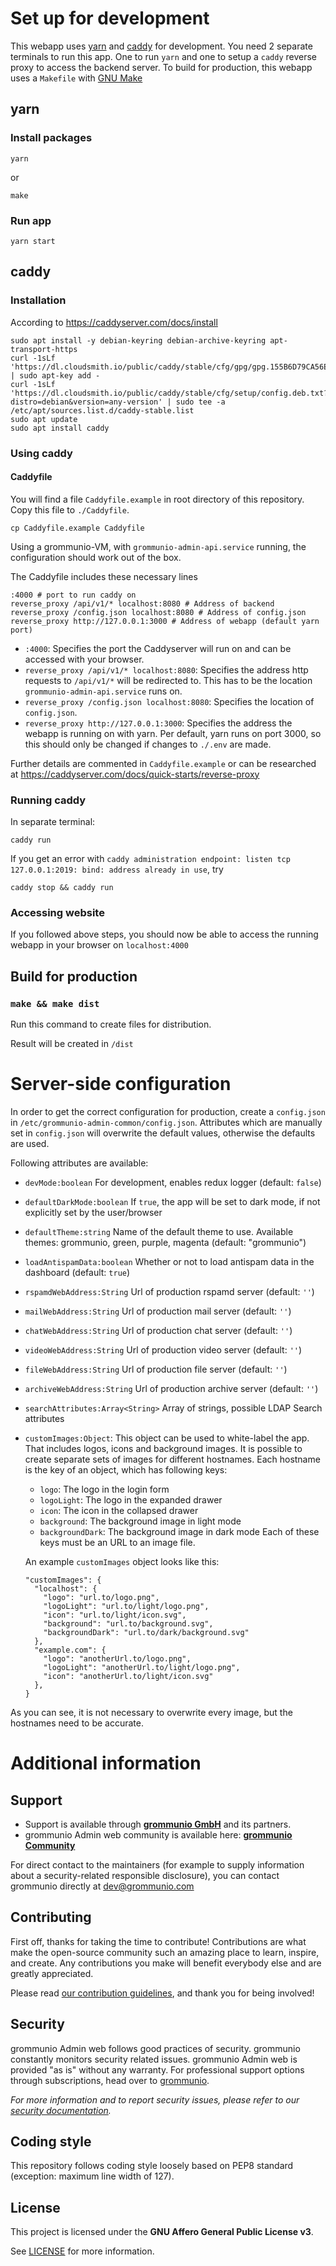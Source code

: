 # Set up for development
 
This webapp uses [yarn](https://yarnpkg.com/) and [caddy](https://caddyserver.com/) for development.
You need 2 separate terminals to run this app. One to run `yarn` and one to setup a `caddy` reverse proxy to access the backend server.
To build for production, this webapp uses a `Makefile` with [GNU Make](https://www.gnu.org/software/make/)

## yarn

### Install packages
```
yarn
```
or
```
make
```

### Run app
```
yarn start
```

## caddy

### Installation
According to https://caddyserver.com/docs/install
```
sudo apt install -y debian-keyring debian-archive-keyring apt-transport-https
curl -1sLf 'https://dl.cloudsmith.io/public/caddy/stable/cfg/gpg/gpg.155B6D79CA56EA34.key' | sudo apt-key add -
curl -1sLf 'https://dl.cloudsmith.io/public/caddy/stable/cfg/setup/config.deb.txt?distro=debian&version=any-version' | sudo tee -a /etc/apt/sources.list.d/caddy-stable.list
sudo apt update
sudo apt install caddy
```
### Using caddy

#### Caddyfile

You will find a file `Caddyfile.example` in root directory of this repository.
Copy this file to `./Caddyfile`.

```
cp Caddyfile.example Caddyfile
```

Using a grommunio-VM, with `grommunio-admin-api.service` running, the configuration should work out of the box.

The Caddyfile includes these necessary lines
```
:4000 # port to run caddy on
reverse_proxy /api/v1/* localhost:8080 # Address of backend
reverse_proxy /config.json localhost:8080 # Address of config.json
reverse_proxy http://127.0.0.1:3000 # Address of webapp (default yarn port)
```
* `:4000`: Specifies the port the Caddyserver will run on and can be accessed with your browser.
* `reverse_proxy /api/v1/* localhost:8080`: Specifies the address http requests to `/api/v1/*` will be redirected to. This has to be the location `grommunio-admin-api.service` runs on.
* `reverse_proxy /config.json localhost:8080`: Specifies the location of `config.json`.
* `reverse_proxy http://127.0.0.1:3000`: Specifies the address the webapp is running on with yarn. Per default, yarn runs on port 3000, so this should only be changed if changes to `./.env` are made.

Further details are commented in `Caddyfile.example` or can be researched at https://caddyserver.com/docs/quick-starts/reverse-proxy

### Running caddy
In separate terminal:

```
caddy run
```

If you get an error with `caddy administration endpoint: listen tcp 127.0.0.1:2019: bind: address already in use`, try
```
caddy stop && caddy run
```

### Accessing website

If you followed above steps, you should now be able to access the running webapp in your browser on `localhost:4000`

## Build for production

### `make && make dist`

Run this command to create files for distribution.

Result will be created in `/dist`



# Server-side configuration

In order to get the correct configuration for production, create a `config.json` in
`/etc/grommunio-admin-common/config.json`.
Attributes which are manually set in `config.json` will overwrite the default values,
otherwise the defaults are used.

Following attributes are available:

* `devMode:boolean` For development, enables redux logger (default: `false`)

* `defaultDarkMode:boolean` If `true`, the app will be set to dark mode, if not explicitly set by the user/browser

* `defaultTheme:string` Name of the default theme to use. Available themes: grommunio, green, purple, magenta (default: "grommunio")

* `loadAntispamData:boolean` Whether or not to load antispam data in the dashboard (default: `true`)

* `rspamdWebAddress:String` Url of production rspamd server (default: `''`)

* `mailWebAddress:String` Url of production mail server (default: `''`)

* `chatWebAddress:String` Url of production chat server (default: `''`)

* `videoWebAddress:String` Url of production video server (default: `''`)

* `fileWebAddress:String` Url of production file server (default: `''`)

* `archiveWebAddress:String` Url of production archive server (default: `''`)

* `searchAttributes:Array<String>` Array of strings, possible LDAP Search attributes

* `customImages:Object`: This object can be used to white-label the app. That includes logos, icons and background images.
It is possible to create separate sets of images for different hostnames.
Each hostname is the key of an object, which has following keys:
  * `logo`: The logo in the login form
  * `logoLight`: The logo in the expanded drawer
  * `icon`: The icon in the collapsed drawer
  * `background`: The background image in light mode
  * `backgroundDark`: The background image in dark mode
  Each of these keys must be an URL to an image file.

  An example `customImages` object looks like this:

  ```
  "customImages": {
    "localhost": {
      "logo": "url.to/logo.png",
      "logoLight": "url.to/light/logo.png",
      "icon": "url.to/light/icon.svg",
      "background": "url.to/background.svg",
      "backgroundDark": "url.to/dark/background.svg"
    },
    "example.com": {
      "logo": "anotherUrl.to/logo.png",
      "logoLight": "anotherUrl.to/light/logo.png",
      "icon": "anotherUrl.to/light/icon.svg"
    },
  }
  ```
As you can see, it is not necessary to overwrite every image, but the hostnames need to be accurate.



# Additional information

## Support

- Support is available through **[grommunio GmbH](https://grommunio.com)** and its partners.
- grommunio Admin web community is available here: **[grommunio Community](https://community.grommunio.com)**

For direct contact to the maintainers (for example to supply information about a security-related responsible disclosure), you can contact grommunio directly at [dev@grommunio.com](mailto:dev@grommunio.com)

## Contributing

First off, thanks for taking the time to contribute! Contributions are what make the open-source community such an amazing place to learn, inspire, and create. Any contributions you make will benefit everybody else and are greatly appreciated.

Please read [our contribution guidelines](doc/CONTRIBUTING.md), and thank you for being involved!

## Security

grommunio Admin web follows good practices of security. grommunio constantly monitors security related issues.
grommunio Admin web is provided "as is" without any warranty. For professional support options through subscriptions, head over to [grommunio](https://grommunio.com).

_For more information and to report security issues, please refer to our [security documentation](doc/SECURITY.md)._

## Coding style

This repository follows coding style loosely based on PEP8 standard (exception: maximum line width of 127).

## License

This project is licensed under the **GNU Affero General Public License v3**.

See [LICENSE](LICENSE.txt) for more information.

